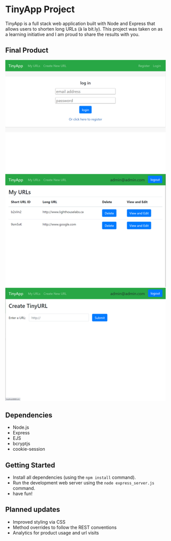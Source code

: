 # TinyApp Project

TinyApp is a full stack web application built with Node and Express that allows users to shorten long URLs (à la bit.ly). This project was taken on as a learning initiative and I am proud to share the results with you. 

## Final Product

!["Screenshot of login page"](https://github.com/SirGraybon/tinyApp/blob/master/Documents/tinyapp-login.png?raw=true)
!["Screenshot of URL list"](https://github.com/SirGraybon/tinyApp/blob/master/Documents/tinyapp-urlindex.png?raw=true)
!["Screenshot of new URL page"](https://github.com/SirGraybon/tinyApp/blob/master/Documents/tinyapp-newURL.png?raw=true)

## Dependencies

- Node.js
- Express
- EJS
- bcryptjs
- cookie-session

## Getting Started

- Install all dependencies (using the `npm install` command).
- Run the development web server using the `node express_server.js` command.
- have fun!

## Planned updates
- Improved styling via CSS
- Method overrides to follow the REST conventions
- Analytics for product usage and url visits


